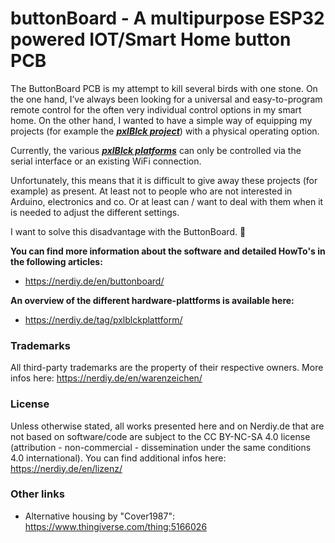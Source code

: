 
# buttonBoard - A multipurpose ESP32 powered IOT/Smart Home button PCB

The ButtonBoard PCB is my attempt to kill several birds with one stone. On the one hand, I’ve always been looking for a universal and easy-to-program remote control for the often very individual control options in my smart home. On the other hand, I wanted to have a simple way of equipping my projects (for example the  **_[pxlBlck project](https://nerdiy.de/en/pxlblck/)_**) with a physical operating option.

Currently, the various  **_[pxlBlck platforms](https://nerdiy.de/en/tag/pxlblckplattform/)_**  can only be controlled via the serial interface or an existing WiFi connection.

Unfortunately, this means that it is difficult to give away these projects (for example) as present. At least not to people who are not interested in Arduino, electronics and co. Or at least can / want to deal with them when it is needed to adjust the different settings.

I want to solve this disadvantage with the ButtonBoard. 🙂

**You can find more information about the software and detailed HowTo's in the following articles:**

- https://nerdiy.de/en/buttonboard/

**An overview of the different hardware-plattforms is available here:**
- https://nerdiy.de/tag/pxlblckplattform/

### Trademarks
All third-party trademarks are the property of their respective owners. More infos here: https://nerdiy.de/en/warenzeichen/

### License
Unless otherwise stated, all works presented here and on Nerdiy.de that are not based on software/code are subject to the CC BY-NC-SA 4.0 license (attribution - non-commercial - dissemination under the same conditions 4.0 international).
You can find additional infos here: https://nerdiy.de/en/lizenz/

### Other links

 - Alternative housing by "Cover1987": https://www.thingiverse.com/thing:5166026
